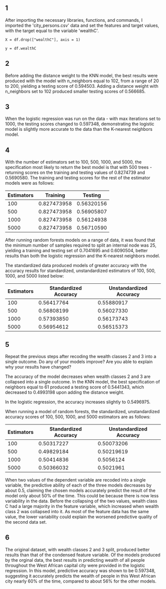 ## 1

After importing the necessary libraries, functions, and commands, I imported the 'city_persons.csv' data and set the features and target values, with the target equal to the variable 'wealthC'.

`X = df.drop(["wealthC"], axis = 1)`

`y = df.wealthC`

## 2

Before adding the distance weight to the KNN model, the best results were produced with the model with n_neighbors equal to 102, from a range of 20 to 200, yielding a testing score of 0.594503. Adding a distance weight with n_neighbors set to 102 produced smaller testing scores of 0.566685.

## 3

When the logistic regression was run on the data - with max iterations set to 1000, the testing scores changed to 0.597348, demonstrating the logistic model is slightly more accurate to the data than the K-nearest neighbors model. 

## 4

With the number of estimators set to 100, 500, 1000, and 5000, the specification most likely to return the best model is that with 500 trees - returning scores on the training and testing values of 0.8274739 and 0.5690580. The training and testing scores for the rest of the estimator models were as follows:

| Estimators  | Training | Testing |
| ------------- | ------------- | ---------- |
| 100  | 0.827473958  | 0.56320156 |
| 500  | 0.827473958 | 0.56905807 |
| 1000 | 0.827473958 | 0.56124938 |
| 5000 | 0.827473958 | 0.56710590 |

After running random forests models on a range of data, it was found that the minimum number of samples required to split an internal node was 25, yielding a training and testing set of 0.7041695 and 0.6090504, better results than both the logistic regression and the K-nearest neighbors model.

The standardized data produced models of greater accuracy with the accuracy results for standardized, unstandardized estimators of 100, 500, 1000, and 5000 listed below:


| Estimators  | Standardized Accuracy | Unstandardized Accuracy |
| ------------- | ------------- | ------------- |
| 100  | 0.56417764  |  0.55880917 |
| 500  | 0.56808199 | 0.56027330 |
| 1000 | 0.57393850 | 0.56173743 |
| 5000 | 0.56954612 | 0.56515373 |


## 5

Repeat the previous steps after recoding the wealth classes 2 and 3 into a single outcome. Do any of your models improve? Are you able to explain why your results have changed?

The accuracy of the model decreases when wealth classes 2 and 3 are collapsed into a single outcome. In the KNN model, the best specification of neighbors equal to 61 produced a testing score of 0.5441343, which decreased to 0.4993198 upon adding the distance weight. 

In the logistic regression, the accuracy increases slightly to 0.5496975. 

When running a model of random forests, the standardized, unstandardized accuracy scores of 100, 500, 1000, and 5000 estimators are as follows:

| Estimators  | Standardized Accuracy | Unstandardized Accuracy |
| ------------- | ------------- | ------------- |
| 100  | 0.50317227  |  0.50073206 |
| 500  | 0.49829184 | 0.50219619 |
| 1000 | 0.50414836 | 0.5056124 |
| 5000 | 0.50366032 | 0.5021961 |

When two values of the dependent variable are recoded into a single variable, the predictive ability of each of the three models decreases by about 0.5, claiming the chosen models accurately predict the result of the model only about 50% of the time. This could be because there is now less variability in the data. Before the collapsing of the two values, wealth class C had a large majority in the feature variable, which increased when wealth class 2 was collapsed into it. As most of the feature data has the same value, the lower variability could explain the worsened predictive quality of the second data set.

## 6

The original dataset, with wealth classes 2 and 3 split, produced better results than that of the condensed feature variable. Of the models produced by the orginal data, the best results in predicting wealth of all people throughout the West African capital city were provided in the logistic regression. In this model, predictive accuracy was shown to be 0.597348, suggesting it accurately predicts the wealth of people in this West African city nearly 60% of the time, compared to about 56% for the other models. 


